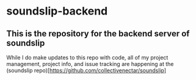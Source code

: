 # soundslip-backend

## This is the repository for the backend server of soundslip

While I do make updates to this repo with code, all of my project management, project info, and issue tracking are happening at the (soundslip repo)[https://github.com/collectivenectar/soundslip]
